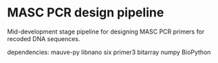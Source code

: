 MASC PCR design pipeline
========================

Mid-development stage pipeline for designing MASC PCR primers for recoded
DNA sequences.

dependencies:
mauve-py
libnano
six
primer3
bitarray
numpy
BioPython

